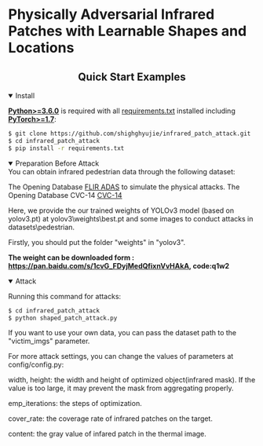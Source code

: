 # Physically Adversarial Infrared Patches with Learnable Shapes and Locations

## <div align="center">Quick Start Examples</div>

<details open>
<summary>Install</summary>
  
[**Python>=3.6.0**](https://www.python.org/) is required with all
[requirements.txt](https://github.com/shighghyujie/infrared_patch_attack/requirements.txt) installed including
[**PyTorch>=1.7**](https://pytorch.org/get-started/locally/):
  
<!-- $ sudo apt update && apt install -y libgl1-mesa-glx libsm6 libxext6 libxrender-dev -->


```bash
$ git clone https://github.com/shighghyujie/infrared_patch_attack.git
$ cd infrared_patch_attack
$ pip install -r requirements.txt
```

</details>

<details open>
<summary>Preparation Before Attack</summary>
  You can obtain infrared pedestrian data through the following dataset:

  The Opening Database [FLIR ADAS](https://www.flir.com/oem/adas/adas-dataset-form/) to simulate the physical attacks.
  The Opening Database CVC-14 [CVC-14](http://adas.cvc.uab.es/webfiles/datasets/CVC-14-Visible-Fir-Day-Night/CVC-14.rar)
  
  Here, we provide the our trained weights of YOLOv3 model (based on yolov3.pt) at yolov3\weights\best.pt and some images to conduct attacks in datasets\pedestrian.
  
  Firstly, you should put the folder "weights" in "yolov3".
  
  **The weight can be downloaded form : https://pan.baidu.com/s/1cvG_FDyjMedQfixnVvHAkA, code:q1w2**
</details>

<details open>
<summary>Attack</summary>

Running this command for attacks:
```bash
$ cd infrared_patch_attack
$ python shaped_patch_attack.py
```

If you want to use your own data, you can pass the dataset path to the "victim_imgs" parameter.

For more attack settings, you can change the values of parameters at config/config.py:

width, height:  the width and height of optimized object(infrared mask). If the value is too large, it may prevent the mask from aggregating properly.

emp_iterations: the steps of optimization.

cover_rate:     the coverage rate of infrared patches on the target.

content:        the gray value of infared patch in the thermal image.
